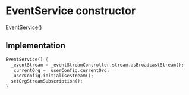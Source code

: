 


# EventService constructor







EventService()





## Implementation

```dart
EventService() {
  _eventStream = _eventStreamController.stream.asBroadcastStream();
  _currentOrg = _userConfig.currentOrg;
  _userConfig.initialiseStream();
  setOrgStreamSubscription();
}
```







